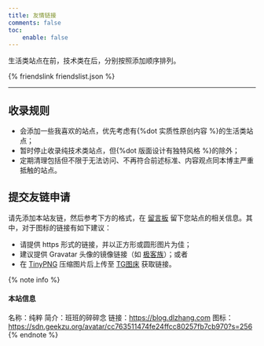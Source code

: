 ```yaml
---
title: 友情链接
comments: false
toc:
    enable: false
---
```


生活类站点在前，技术类在后，分别按照添加顺序排列。

{% friendslink friendslist.json %}

* * *

## 收录规则

- 会添加一些我喜欢的站点，优先考虑有{%dot 实质性原创内容 %}的生活类站点；
- 暂时停止收录纯技术类站点，但{%dot 版面设计有独特风格 %}的除外；
- 定期清理包括但不限于无法访问、不再符合前述标准、内容观点同本博主严重抵触的站点。

## 提交友链申请

请先添加本站友链，然后参考下方的格式，在 [留言板](/guestbook/) 留下您站点的相关信息。其中，对于图标的链接有如下建议：

- 请提供 https 形式的链接，并以正方形或圆形图片为佳；
- 建议提供 Gravatar 头像的镜像链接（如 [极客族](https://cdn.geekzu.org/cached.html)）；或者
- 在 [TinyPNG](https://tinify.cn) 压缩图片后上传至 [TG图床](https://imgtg.com) 获取链接。

{% note info %}
#### 本站信息
名称：纯粹
简介：班班的碎碎念
链接：https://blog.dlzhang.com
图标：https://sdn.geekzu.org/avatar/cc763511474fe24ffcc80257fb7cb970?s=256
{% endnote %}